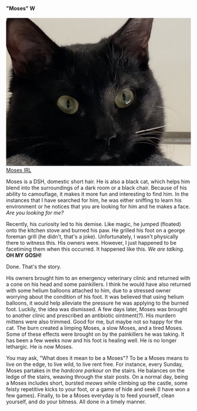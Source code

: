 #### "Moses" W  

![A head shot of a black cat named Moses.](moses-face-shot.png)
[Moses IRL](https://youtu.be/Nr0wZqUio90)

Moses is a DSH, domestic short hair. He is also a black cat, which helps him blend into the surroundings of a dark room or a black chair.
Because of his ability to camouflage, it makes it more fun and interesting to find him. In the instances that I have searched for him, he
was either sniffing to learn his environment or he notices that you are looking for him and he makes a face. _Are you looking for me?_

Recently, his curiosity led to his demise. Like magic, he jumped (floated) onto the kitchen stove and burned his paw. He grilled his foot
on a george foreman grill (he didn't, that's a joke). Unfortunately, I wasn't physically there to witness this. His owners were. However, 
I just happened to be facetiming them when this occurred. It happened like this. _We are talking._ **OH MY GOSH!**   

Done. That's the story.  

His owners brought him to an emergency veterinary clinic and returned with a cone on his head and some painkillers. I think he would have 
also returned with some helium balloons attached to him, due to a stressed owner worrying about the condition of his foot. It was believed 
that using helium balloons, it would help alleviate the pressure he was applying to the burned foot. Luckily, the idea was dismissed. A few 
days later, Moses was brought to another clinic and prescribed an antibiotic ointment(?). His murdern mittens were also trimmed. Good for me, 
but maybe not so happy for the cat. The burn created a limping Moses, a slow Moses, and a tired Moses. Some of these effects were brought on 
by the painkillers he was taking. It has been a few weeks now and his foot is healing well. He is no longer lethargic. He is now Moses.  

You may ask, "What does it mean to be a Moses"? To be a Moses means to live on the edge, to live wild, to live rent free. For instance, every 
Sunday, Moses partakes in the _hardcore parkour_ on the stairs. He balances on the ledge of the stairs, weaving through the stair posts. On a 
normal day, being a Moses includes short, bursted _meows_ while climbing up the castle, some feisty repetitive kicks to your foot, or a game 
of hide and seek (I have won a few games). Finally, to be a Moses everyday is to feed yourself, clean yourself, and do your bitness. All done 
in a timely manner.
